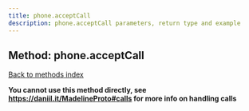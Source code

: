 ```yaml
---
title: phone.acceptCall
description: phone.acceptCall parameters, return type and example
---
```

## Method: phone.acceptCall  
[Back to methods index](index.md)


**You cannot use this method directly, see https://daniil.it/MadelineProto#calls for more info on handling calls**




